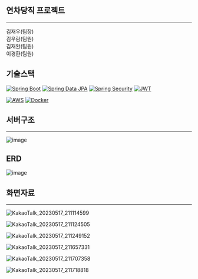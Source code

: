 ## 연차당직 프로젝트



<hr>
<div>김재우(팀장)</div>
<div>김우람(팀원)</div>
<div>김재완(팀원)</div>
<div>이경환(팀원)</div>

<h2>기술스택</h2>

[![Spring Boot](https://img.shields.io/badge/Spring%20Boot-Framework-brightgreen.svg)](https://spring.io/projects/spring-boot)
[![Spring Data JPA](https://img.shields.io/badge/Spring%20Data%20JPA-ORM-yellow.svg)](https://spring.io/projects/spring-data-jpa)
[![Spring Security](https://img.shields.io/badge/Spring%20Security-Security-blue.svg)](https://spring.io/projects/spring-security)
[![JWT](https://img.shields.io/badge/JWT-Authentication-orange.svg)](https://jwt.io/)

[![AWS](https://img.shields.io/badge/AWS-Cloud-orange.svg)](https://aws.amazon.com/)
[![Docker](https://img.shields.io/badge/Docker-Container-blue.svg)](https://www.docker.com/)


<h2>서버구조</h2>
<hr>


![image](https://github.com/Kdt4-Miniproject/BE_Mini/assets/79129475/556ad1a4-8b72-48ad-a9d6-0396064cae60)



<h2>ERD</h2>

![image](https://github.com/Kdt4-Miniproject/BE_Mini/assets/79129475/f4e54793-8286-4b80-96b4-13d84e1e572d)




<h2>화면자료</h2>
<hr>




![KakaoTalk_20230517_211114599](https://github.com/Kdt4-Miniproject/BE_Mini/assets/79129475/8668cd18-49c8-4dde-bfae-99ec6a9ed32b)

![KakaoTalk_20230517_211124505](https://github.com/Kdt4-Miniproject/BE_Mini/assets/79129475/3626d9b0-34b2-4b57-9db0-383e608de4ec)


![KakaoTalk_20230517_211249152](https://github.com/Kdt4-Miniproject/BE_Mini/assets/79129475/e5ef17ce-d8d2-4114-9463-b4ac547ddcb2)





![KakaoTalk_20230517_211657331](https://github.com/Kdt4-Miniproject/BE_Mini/assets/79129475/be7034fd-1e72-4580-ae94-595982e03e79)



![KakaoTalk_20230517_211707358](https://github.com/Kdt4-Miniproject/BE_Mini/assets/79129475/e1e75a5b-67ee-452b-99c9-bed216b405f9)


![KakaoTalk_20230517_211718818](https://github.com/Kdt4-Miniproject/BE_Mini/assets/79129475/9eff31b0-236e-4f77-a28d-4d32b88aa3f3)

